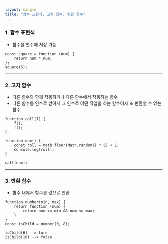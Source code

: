```yaml
---
layout: single
title: "함수 표현식, 고차 함수, 반환 함수"
---
```


### 1. 함수 표현식   
- 함수를 변수에 저장 가능

```
const square = function (num) {
    return num * num;
};
square(6);
```

***

### 2. 고차 함수     
- 다른 함수와 함께 작동하거나 다른 함수에서 작동하는 함수      
- 다른 함수를 인수로 받아서 그 인수로 어떤 작업을 하는 함수이자 또 반환할 수 있는 함수

```
function call(f) {
    f();
    f();
}

function num() {
    const roll = Math.floor(Math.random() * 6) + 1;
    console.log(roll);
}

call(num);
```

***

### 3. 반환 함수   
- 함수 내에서 함수를 값으로 반환 

```
function number(min, max) {
    return function (num) {
        return num >= min && num <= max;
    }
}
const isChild = number(0, 8);

isChild(6) --> ture
isChild(10) --> false
```
